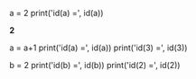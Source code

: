 a = 2
print('id(a) =', id(a))

**2**

a = a+1
print('id(a) =', id(a))
print('id(3) =', id(3))

b = 2
print('id(b) =', id(b))
print('id(2) =', id(2))